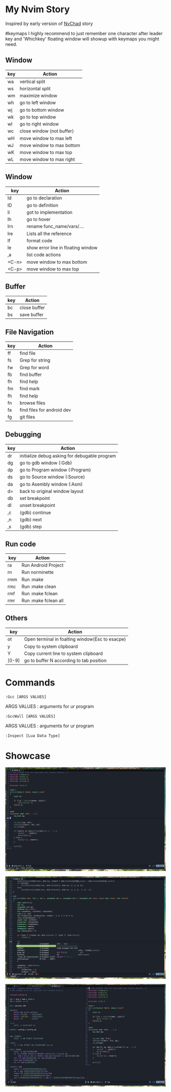 # My Nvim Story
Inspired by early version of [NvChad](https://github.com/NvChad/NvChad) story 

#keymaps
I highly recommend to just remember one character after leader key and 'Whichkey' floating window will showup with keymaps you might need.

## Window
| key           | Action                                         |
|---------------|------------------------------------------------|
| <leader> wa   | vertical split                                 |
| <leader> ws   | horizontal split                               |
| <leader> wm   | maximize window                                |
| <leader> wh   | go to left window                              |
| <leader> wj   | go to bottom window                            |
| <leader> wk   | go to top window                               |
| <leader> wl   | go to right window                             |
| <leader> wc   | close window (not buffer)                      |
| <leader> wH   | move window to max left                        |
| <leader> wJ   | move window to max bottom                      |
| <leader> wK   | move window to max top                         |
| <leader> wL   | move window to max right                       |

## Window
| key           | Action                                         |
|---------------|------------------------------------------------|
| <leader> ld   | go to declaration                              |
| <leader> lD   | go to definition                               |
| <leader> li   | got to implementation                          |
| <leader> lh   | go to hover                                    |
| <leader> lrn  | rename func_name/vars/....                     |
| <leader> lre  | Lists all the reference                        |
| <leader> lf   | format code                                    |
| <leader> le   | show error line in floating window             |
| ,a            | list code actions			                     |
| &lt;C-n&gt;   | move window to max bottom                      |
| &lt;C-p&gt;   | move window to max top                         |

## Buffer
| key           | Action                                         |
|---------------|------------------------------------------------|
| <leader> bc   | close buffer                                   |
| <leader> bs   | save buffer                                    |

## File Navigation 
| key           | Action                                         |
|---------------|------------------------------------------------|
| <leader> ff   | find file                                      |
| <leader> fs   | Grep for string                                |
| <leader> fw   | Grep for word                                  |
| <leader> fb   | find buffer                                    |
| <leader> fh   | find help                                      |
| <leader> fm   | find mark 									 |
| <leader> fh   | find help                                      |
| <leader> fn   | browse files 									 |
| <leader> fa   | find files for android dev 					 |
| <leader> fg   | git files 				  					 |

## Debugging 
| key           | Action                                         |
|---------------|------------------------------------------------|
| <leader> dr   | initialize debug asking for debugable program  |
| <leader> dg   | go to gdb window (:Gdb)                        |
| <leader> dp   | go to Program window (:Program)                |
| <leader> ds   | go to Source window (:Source)                  |
| <leader> da   | go to Asembly window (:Asm)                    |
| <leader> d=   | back to original window layout 				 |
| <leader> db   | set breakpoint	                             |
| <leader> dl   | unset breakpoint                         		 |
| ,c     		| (gdb) continue 								 |
| ,n   			| (gdb) next	 								 |
| ,s   			| (gdb) step 	 								 |

## Run code
| key           | Action                                         |
|---------------|------------------------------------------------|
| <leader> ra   | Run Android Project						     |
| <leader> rn   | Run norminette							     |
| <leader> rmm  | Run :make									     |
| <leader> rmc  | Run :make clean							     |
| <leader> rmf  | Run :make	fclean							     |
| <leader> rmr  | Run :make	fclean all						     |

## Others
| key           | Action                                         |
|---------------|------------------------------------------------|
| <leader> ot  	| Open terminal in foalting window(Esc to esacpe)|
| <leader> y	| Copy to system clipboard						 |
| <leader> Y	| Copy current line to system clipboard			 |
| <leader> [0-9]| go to buffer N according to tab position 		 |

# Commands
```
:Gcc [ARGS VALUES]
```
ARGS VALUES : arguments for ur program

```
:GccWall [ARGS VALUES]
```
ARGS VALUES : arguments for ur program

```
:Inspect [Lua Data Type]
```
# Showcase
![Screenshot](screenshot_1.png)

![Screenshot](screenshot_2.png)

![Screenshot](screenshot_3.png)
